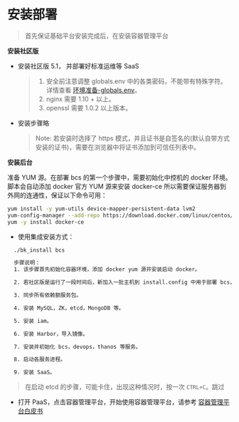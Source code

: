 # 安装部署

> 首先保证基础平台安装完成后，在安装容器管理平台

**安装社区版**

- 安装社区版 5.1， 并部署好标准运维等 SaaS

    > 1. 安全前注意调整 globals.env 中的各类密码，不能带有特殊字符。详情查看 [环境准备-globals.env](../../基础包安装/环境准备/get_ready.md#globals)。
    > 2. nginx 需要 1.10 + 以上。
    > 3. openssl 需要 1.0.2 以上版本。

- 安装步骤略
    > Note: 若安装时选择了 https 模式，并且证书是自签名的(默认自带方式安装的证书)，需要在浏览器中将证书添加到可信任列表中。


**安装后台**

准备 YUM 源。在部署 bcs 的第一个步骤中，需要初始化中控机的 docker 环境。脚本会自动添加 docker 官方 YUM 源来安装 docker-ce 所以需要保证服务器到外网的连通性，保证以下命令可用：

```bash
yum install -y yum-utils device-mapper-persistent-data lvm2
yum-config-manager --add-repo https://download.docker.com/linux/centos/docker-ce.repo
yum -y install docker-ce
```

- 使用集成安装方式：

```bash
  ./bk_install bcs

  步骤说明：
  1. 该步骤首先初始化容器环境，添加 docker yum 源并安装启动 docker。

  2. 若社区版是运行了一段时间后，新加入一批主机到 install.config 中用于部署 bcs，则接下来需要为新的机器上做免密登陆，安装 consul，同步基础开源组件包等步骤。

  3. 同步所有依赖额服务包。

  4. 安装 MySQL，ZK，etcd，MongoDB 等。

  5. 安装 iam。

  6. 安装 Harbor，导入镜像。

  7. 安装并初始化 bcs，devops，thanos 等服务。

  8. 启动各服务进程。

  9. 安装 SaaS。
```

> 在启动 etcd 的步骤，可能卡住，出现这种情况时，按一次 `CTRL+C`。跳过

- 打开 PaaS，点击容器管理平台，开始使用容器管理平台，请参考 [容器管理平台白皮书](5.1/bcs/Introduction/README.md)
